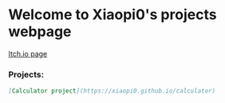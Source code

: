 # Welcome to Xiaopi0's projects webpage
[Itch.io page](https://xiaopi0.itch.io/)
### Projects:
```markdown
[Calculator project](https://xiaopi0.github.io/calculator)
```
